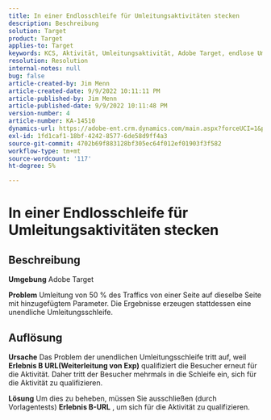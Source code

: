 ```yaml
---
title: In einer Endlosschleife für Umleitungsaktivitäten stecken
description: Beschreibung
solution: Target
product: Target
applies-to: Target
keywords: KCS, Aktivität, Umleitungsaktivität, Adobe Target, endlose Umleitungsschleife, Traffic
resolution: Resolution
internal-notes: null
bug: false
article-created-by: Jim Menn
article-created-date: 9/9/2022 10:11:11 PM
article-published-by: Jim Menn
article-published-date: 9/9/2022 10:11:48 PM
version-number: 4
article-number: KA-14510
dynamics-url: https://adobe-ent.crm.dynamics.com/main.aspx?forceUCI=1&pagetype=entityrecord&etn=knowledgearticle&id=1267b84e-8c30-ed11-9db1-0022480866ad
exl-id: 1fd1caf1-18bf-4242-8577-6de58d9ff4a3
source-git-commit: 4702b69f883128bf305ec64f012ef01903f3f582
workflow-type: tm+mt
source-wordcount: '117'
ht-degree: 5%

---
```


# In einer Endlosschleife für Umleitungsaktivitäten stecken

## Beschreibung


<b>Umgebung</b>
Adobe Target

<b>Problem</b>
Umleitung von 50 % des Traffics von einer Seite auf dieselbe Seite mit hinzugefügtem Parameter.
Die Ergebnisse erzeugen stattdessen eine unendliche Umleitungsschleife.




## Auflösung


<b>Ursache</b>
Das Problem der unendlichen Umleitungsschleife tritt auf, weil <b>Erlebnis B URL(Weiterleitung von Exp)</b> qualifiziert die Besucher erneut für die Aktivität. Daher tritt der Besucher mehrmals in die Schleife ein, sich für die Aktivität zu qualifizieren.

<b>Lösung</b>
Um dies zu beheben, müssen Sie ausschließen (durch Vorlagentests) <b>Erlebnis B-URL</b> , um sich für die Aktivität zu qualifizieren.
